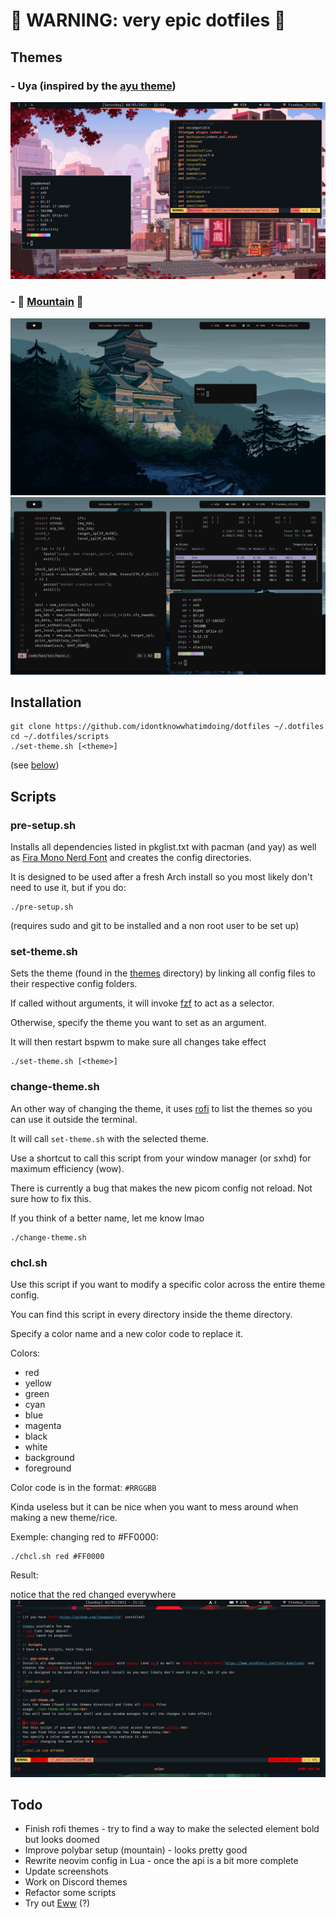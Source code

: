 #  WARNING: very epic dotfiles 

## Themes

### - Uya (inspired by the [ayu theme](https://github.com/ayu-theme))
![uya theme](screenshots/uya.png)

### -  [Mountain](https://github.com/pradyungn/Mountain) 
![mountain theme](screenshots/mountain.png)
![mountain theme](screenshots/mountain2.png)

## Installation
```
git clone https://github.com/idontknowwhatimdoing/dotfiles ~/.dotfiles
cd ~/.dotfiles/scripts
./set-theme.sh [<theme>]
```
(see [below](#scripts))

## Scripts

### pre-setup.sh
Installs all dependencies listed in pkglist.txt with pacman (and yay) as well as [Fira Mono Nerd Font](https://www.nerdfonts.com/font-downloads) and creates the config directories.

It is designed to be used after a fresh Arch install so you most likely don't need to use it, but if you do:
```
./pre-setup.sh
```
(requires sudo and git to be installed and a non root user to be set up)

### set-theme.sh
Sets the theme (found in the [themes](https://github.com/idontknowwhatimdoing/dotfiles/tree/master/themes) directory) by linking all config files to their respective config folders.

If called without arguments, it will invoke [fzf](https://github.com/junegunn/fzf) to act as a selector.

Otherwise, specify the theme you want to set as an argument.

It will then restart bspwm to make sure all changes take effect
```
./set-theme.sh [<theme>]
```

### change-theme.sh
An other way of changing the theme, it uses [rofi](https://github.com/davatorium/rofi) to list the themes so you can use it outside the terminal.

It will call `set-theme.sh` with the selected theme.

Use a shortcut to call this script from your window manager (or sxhd) for maximum efficiency (wow).

There is currently a bug that makes the new picom config not reload. Not sure how to fix this.

If you think of a better name, let me know lmao
```
./change-theme.sh
```

### chcl.sh
Use this script if you want to modify a specific color across the entire theme config.

You can find this script in every directory inside the theme directory.

Specify a color name and a new color code to replace it.

Colors:
- red
- yellow
- green
- cyan
- blue
- magenta
- black
- white
- background
- foreground

Color code is in the format: `#RRGGBB`

Kinda useless but it can be nice when you want to mess around when making a new theme/rice.

Exemple: changing red to #FF0000:
```
./chcl.sh red #FF0000
```

Result:

notice that the red changed everywhere
![demontrate chcl.sh](screenshots/chcl.png)

## Todo
- Finish rofi themes - try to find a way to make the selected element bold but looks doomed
- Improve polybar setup (mountain) - looks pretty good
- Rewrite neovim config in Lua - once the api is a bit more complete
- Update screenshots
- Work on Discord themes
- Refactor some scripts
- Try out [Eww](https://github.com/elkowar/eww) (?)

